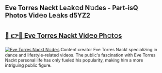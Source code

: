 ## Eve Torres Nackt Le𝚊k𝚎d N𝚞𝚍es - Part-isQ Photos Vid𝚎o Le𝚊ks d5YZ2

# <h2><a href="http://fb9upmq.evod.top/?m=Eve+Torres+Nackt">🔗 👉🔴 Eve Torres Nackt Vid𝚎o Ph𝚘t𝚘s</a></h2>

[![Eve Torres Nackt N𝚞d𝚎s](https://i.imgur.com/8V9OHl7.gif)](http://fb9upmq.evod.top/?m=Eve+Torres+Nackt)
Content creator Eve Torres Nackt specializing in dance and lifestyle-related videos. The public's fascination with Eve Torres Nackt personal life has only fueled his popularity, making him a more intriguing public figure. 
